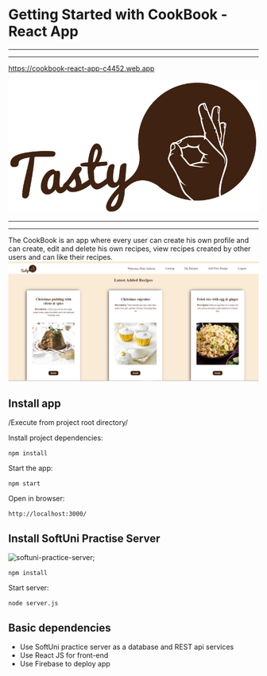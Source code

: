 # Getting Started with CookBook - React App
---
---

https://cookbook-react-app-c4452.web.app

![CookBook-Tasty-Logo](src/assets/logo-img.jpg)

---
---

The CookBook is an app where every user can create his own profile and can create, edit and delete his own recipes, view recipes created by other users and can like their recipes.
![CookBook-app](src/assets/intro-img.png)

## Install app

/Execute from project root directory/

Install project dependencies:
```
npm install
```
Start the app:
```
npm start
```

Open in browser:
```
http://localhost:3000/
```
## Install SoftUni Practise Server

![softuni-practice-server](https://github.com/marvelannabell/Server-for-my-React-app);
```
npm install
```

Start server: 
```
node server.js
```
## Basic dependencies
* Use SoftUni practice server as a database and REST api services
* Use React JS for front-end
* Use Firebase to deploy app 



